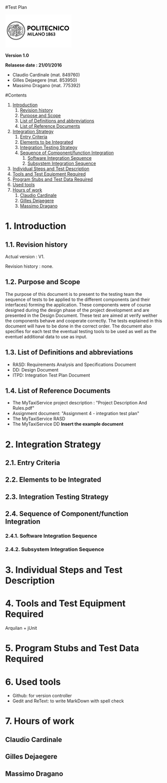 #Test Plan

![Politecnico di Milano](../resources/logo_polimi.png?raw=true)

**Version 1.0**

**Relasese date : 21/01/2016**

* Claudio Cardinale (mat. 849760)
* Gilles Dejaegere (mat. 853950)
* Massimo Dragano (mat. 775392)

[//]: # (pagebreak)

#Contents
1. [Introduction](#introduction)
    1. [Revision history](#revision-history)
    1. [Purpose and Scope](#purpose-and-scope)
    1. [List of Definitions and abbreviations](#list-of-definitions-and-abbreviations)
    1. [List of Reference Documents](#list-of-reference-documents)
1. [Integration Strategy](#integration-strategy)
    1. [Entry Criteria](#entry-criteria)
    1. [Elements to be Integrated](#elements-to-be-integrated)
    1. [Integration Testing Strategy](#integration-testing-strategy)
    1. [Sequence of Component/function Integration](#sequence-of-componentfunction-integration)
        1. [Software Integration Sequence](#software-integration-sequence)
        1. [Subsystem Integration Sequence](#subsystem-integration-sequence)
1. [Individual Steps and Test Description](#individual-steps-and-test-description)
1. [Tools and Test Equipment Required](#tools-and-test-equipment-required)
1. [Program Stubs and Test Data Required](#program-stubs-and-test-data-required)
1. [Used tools](#used-tools)
1. [Hours of work](#hours-of-work)
    1. [Claudio Cardinale](#claudio-cardinale)
    1. [Gilles Dejaegere](#gilles-dejaegere)
    1. [Massimo Dragano](#massimo-dragano)


[//]: # (pagebreak)

# 1. Introduction
## 1.1. Revision history

Actual version : V1.

Revision history : none.

## 1.2. Purpose and Scope

The purpose of this document is to present to the testing team the sequence of tests to be applied to the different components (and their interfaces) forming the application. These components were of course designed during the design phase of the project development and are presented in the Design Document. These test are aimed at verify weither the components behave and cooperate correctly. The tests explained in this document will have to be done in the correct order. The document also specifies for each test the eventual testing tools to be used as well as the eventuel additional data to use as input.

## 1.3. List of Definitions and abbreviations

* RASD: Requirements Analysis and Specifications Document
* DD: Design Document
* ITPD: Integration Test Plan Document

## 1.4. List of Reference Documents
* The MyTaxiService project description : "Project Description And Rules.pdf"
* Assignment document: "Assignment 4 - integration test plan"
* The MyTaxiService RASD
* The MyTaxiService DD
**Insert the example document**

[//]: # (pagebreak)

# 2. Integration Strategy

## 2.1. Entry Criteria
## 2.2. Elements to be Integrated
## 2.3. Integration Testing Strategy
## 2.4. Sequence of Component/function Integration
### 2.4.1. Software Integration Sequence
### 2.4.2. Subsystem Integration Sequence

[//]: # (pagebreak)

# 3. Individual Steps and Test Description

# 4. Tools and Test Equipment Required
Arquilan + jUnit


# 5. Program Stubs and Test Data Required

# 6. Used tools
* Github: for version controller
* Gedit and ReText: to write MarkDown with spell check 

[//]: # (pagebreak)

# 7. Hours of work
## Claudio Cardinale


## Gilles Dejaegere


## Massimo Dragano



